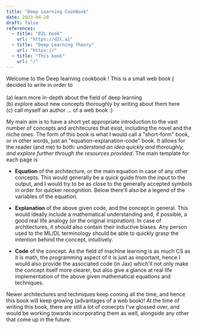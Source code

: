 ```yaml
---
title: "Deep Learning CookBook"
date: 2023-04-20
draft: false
references:
  - title: "D2L book"
    url: "https://d2l.ai"
  - title: "Deep Learning Theory"
    url: "https://"
  - title: "This book"
    url: "/"
---
```


Welcome to the Deep learning cookbook ! This is a small web book [I](https://astledsa.com) decided to write in order to
<br>
<br>
(a) learn more in-depth about the field of deep learning
<br>
(b) explore about new concepts thoroughly by writing about them here
<br>
(c) call myself an author ... of a web book :)  

My main aim is to have a short yet appropriate introduction to the vast number of concepts and architecures that exist, including the novel and the niche ones. The form of this book is what I would call a "short-form" book, or in other words, just an "equation-explanation-code" book. It allows for the reader (and me) to both: *understand an idea quickly and thoroughly, and explore further through the resources provided*. The main template for each page is

- <strong>Equation</strong> of the architecture, or the main equation in case of any other concepts. This would generally be a quick guide from the input to the output, and I would try to be as close to the generally accepted symbols in order for quicker recognition. Below there'll also be a legend of the variables of the equation.

- <strong>Explanation</strong> of the above given code, and the concept in general. This would ideally include a mathematical understanding and, if possible, a good real life analogy (or the original inspiration). In case of architectures, it *should* also contain their inductive biases. Any person used to the ML/DL terminology should be able to quickly grasp the intention behind the concept, intuitively.

- <strong>Code</strong> of the concept. As the field of machine learning is as much CS as it is math, the programming aspect of it is just as important, hence I would also provide the associated code (in Jax) which'll not only make the concept itself more clearer, but also give a glance at real life implementation of the above given mathematical equations and techniques. 

Newer architectures and techniques keep coming all the time, and hence this book will keep growing (advantages of a web book)! At the time of writing this book, there are still a lot of conecpts I've glossed over, and would be working towards incorporating them as well, alongside any other that come up in the future.